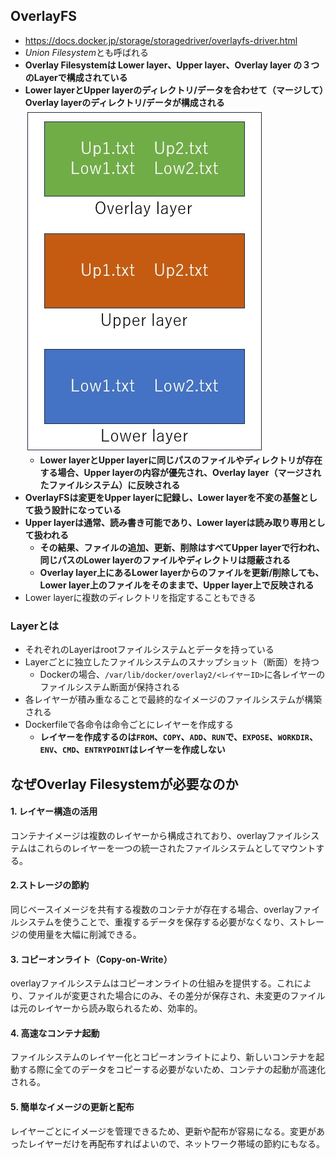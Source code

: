 ## OverlayFS
- https://docs.docker.jp/storage/storagedriver/overlayfs-driver.html
- *Union Filesystem*とも呼ばれる
- **Overlay Filesystemは Lower layer、Upper layer、Overlay layer の３つのLayerで構成されている**
- **Lower layerとUpper layerのディレクトリ/データを合わせて（マージして）Overlay layerのディレクトリ/データが構成される**  
  ![overlayfs](./image/overlayfs.jpg)  
  - **Lower layerとUpper layerに同じパスのファイルやディレクトリが存在する場合、Upper layerの内容が優先され、Overlay layer（マージされたファイルシステム）に反映される**
- **OverlayFSは変更をUpper layerに記録し、Lower layerを不変の基盤として扱う設計になっている**
- **Upper layerは通常、読み書き可能であり、Lower layerは読み取り専用として扱われる**
  - **その結果、ファイルの追加、更新、削除はすべてUpper layerで行われ、同じパスのLower layerのファイルやディレクトリは隠蔽される**
  - **Overlay layer上にあるLower layerからのファイルを更新/削除しても、Lower layer上のファイルをそのままで、Upper layer上で反映される**
- Lower layerに複数のディレクトリを指定することもできる

### Layerとは
- それぞれのLayerはrootファイルシステムとデータを持っている
- Layerごとに独立したファイルシステムのスナップショット（断面）を持つ
  - Dockerの場合、`/var/lib/docker/overlay2/<レイヤーID>`に各レイヤーのファイルシステム断面が保持される
- 各レイヤーが積み重なることで最終的なイメージのファイルシステムが構築される
- Dockerfileで各命令は命令ごとにレイヤーを作成する
  - **レイヤーを作成するのは`FROM`、`COPY`、`ADD`、`RUN`で、`EXPOSE`、`WORKDIR`、`ENV`、`CMD`、`ENTRYPOINT`はレイヤーを作成しない**

## なぜOverlay Filesystemが必要なのか
#### 1. レイヤー構造の活用
コンテナイメージは複数のレイヤーから構成されており、overlayファイルシステムはこれらのレイヤーを一つの統一されたファイルシステムとしてマウントする。

#### 2.ストレージの節約
同じベースイメージを共有する複数のコンテナが存在する場合、overlayファイルシステムを使うことで、重複するデータを保存する必要がなくなり、ストレージの使用量を大幅に削減できる。

#### 3. コピーオンライト（Copy-on-Write）
overlayファイルシステムはコピーオンライトの仕組みを提供する。これにより、ファイルが変更された場合にのみ、その差分が保存され、未変更のファイルは元のレイヤーから読み取られるため、効率的。

#### 4. 高速なコンテナ起動
ファイルシステムのレイヤー化とコピーオンライトにより、新しいコンテナを起動する際に全てのデータをコピーする必要がないため、コンテナの起動が高速化される。

#### 5. 簡単なイメージの更新と配布
レイヤーごとにイメージを管理できるため、更新や配布が容易になる。変更があったレイヤーだけを再配布すればよいので、ネットワーク帯域の節約にもなる。